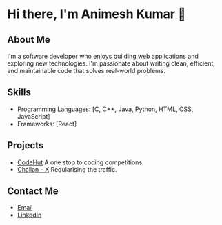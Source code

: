 # Hi there, I'm Animesh Kumar 👋

## About Me

I'm a software developer who enjoys building web applications and exploring new technologies. I'm passionate about writing clean, efficient, and maintainable code that solves real-world problems.

## Skills

- Programming Languages: [C, C++, Java, Python, HTML, CSS, JavaScript]
- Frameworks: [React]

## Projects

- [CodeHut](https://github.com/your-username/project-name) A one stop to coding competitions.
- [Challan - X](https://github.com/your-username/project-name) Regularising the traffic.

## Contact Me

- [Email](sinha.animesh36@gmail.com)
- [LinkedIn](https://www.linkedin.com/in/animesh-kumar-49695015a/)
